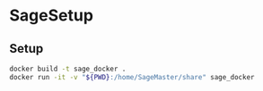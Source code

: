 # SageSetup


## Setup 

```bash
docker build -t sage_docker .
docker run -it -v "${PWD}:/home/SageMaster/share" sage_docker
```
